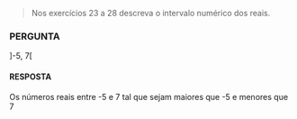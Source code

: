 > Nos exercícios 23 a 28 descreva o intervalo numérico dos reais.

### PERGUNTA

]-5, 7[ 

#### RESPOSTA

Os números reais entre -5 e 7 tal que sejam maiores que -5 e menores que 7
